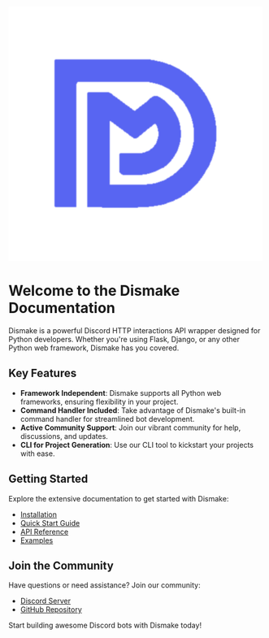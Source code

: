 <div class="home__logo">
<img src="assets/images/logo.png">
</div>

<h1 class="home__heading">
Welcome to the Dismake Documentation
</h1>


Dismake is a powerful Discord HTTP interactions API wrapper designed for Python developers. Whether you're using Flask, Django, or any other Python web framework, Dismake has you covered.

## Key Features

- **Framework Independent**: Dismake supports all Python web frameworks, ensuring flexibility in your project.
- **Command Handler Included**: Take advantage of Dismake's built-in command handler for streamlined bot development.
- **Active Community Support**: Join our vibrant community for help, discussions, and updates.
- **CLI for Project Generation**: Use our CLI tool to kickstart your projects with ease.

## Getting Started

Explore the extensive documentation to get started with Dismake:

- [Installation](installation.md)
- [Quick Start Guide](quick-start.md)
- [API Reference](api-reference.md)
- [Examples](examples.md)

## Join the Community

Have questions or need assistance? Join our community:

- [Discord Server](https://dismake.pages.dev/support)
- [GitHub Repository](https://dismake.pages.dev/github)

Start building awesome Discord bots with Dismake today!